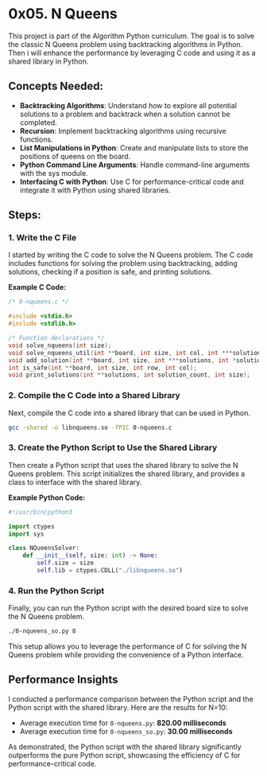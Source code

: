 # 0x05. N Queens

This project is part of the Algorithm Python curriculum. The goal is to solve the classic N Queens problem using backtracking algorithms in Python. Then i will enhance the performance by leveraging C code and using it as a shared library in Python.

## Concepts Needed:

- **Backtracking Algorithms**: Understand how to explore all potential solutions to a problem and backtrack when a solution cannot be completed.
- **Recursion**: Implement backtracking algorithms using recursive functions.
- **List Manipulations in Python**: Create and manipulate lists to store the positions of queens on the board.
- **Python Command Line Arguments**: Handle command-line arguments with the sys module.
- **Interfacing C with Python**: Use C for performance-critical code and integrate it with Python using shared libraries.

## Steps:

### 1. Write the C File

I started by writing the C code to solve the N Queens problem. The C code includes functions for solving the problem using backtracking, adding solutions, checking if a position is safe, and printing solutions.

**Example C Code:**

```c
/* 0-nqueens.c */

#include <stdio.h>
#include <stdlib.h>

/* Function declarations */
void solve_nqueens(int size);
void solve_nqueens_util(int **board, int size, int col, int ***solutions, int *solution_count);
void add_solution(int **board, int size, int ***solutions, int *solution_count);
int is_safe(int **board, int size, int row, int col);
void print_solutions(int **solutions, int solution_count, int size);

```

### 2. Compile the C Code into a Shared Library

Next, compile the C code into a shared library that can be used in Python.

```sh
gcc -shared -o libnqueens.so -fPIC 0-nqueens.c
```

### 3. Create the Python Script to Use the Shared Library

Then create a Python script that uses the shared library to solve the N Queens problem. This script initializes the shared library, and provides a class to interface with the shared library.

**Example Python Code:**

```python
#!/usr/bin/python3

import ctypes
import sys

class NQueensSolver:
    def __init__(self, size: int) -> None:
        self.size = size
        self.lib = ctypes.CDLL("./libnqueens.so")
```

### 4. Run the Python Script

Finally, you can run the Python script with the desired board size to solve the N Queens problem.

```sh
./0-nqueens_so.py 8
```

This setup allows you to leverage the performance of C for solving the N Queens problem while providing the convenience of a Python interface.

## Performance Insights

I conducted a performance comparison between the Python script and the Python script with the shared library. Here are the results for N=10:

- Average execution time for `0-nqueens.py`: **820.00 milliseconds**
- Average execution time for `0-nqueens_so.py`: **30.00 milliseconds**

As demonstrated, the Python script with the shared library significantly outperforms the pure Python script, showcasing the efficiency of C for performance-critical code.
